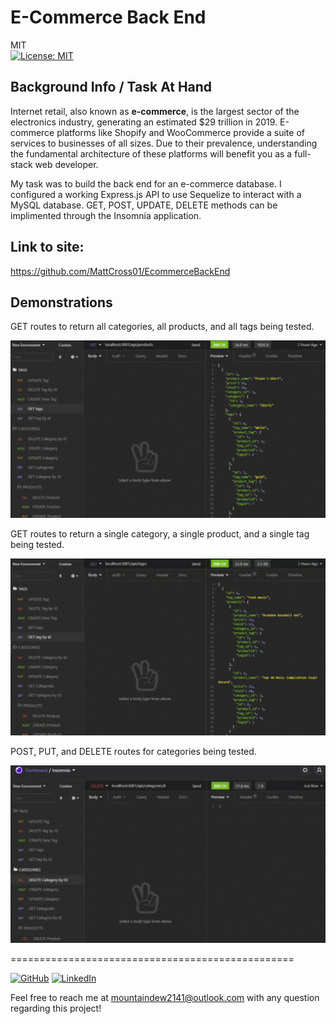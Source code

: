 # E-Commerce Back End

MIT<br>[![License: MIT](https://img.shields.io/badge/License-MIT-yellow.svg)](https://opensource.org/licenses/MIT)

## Background Info / Task At Hand

Internet retail, also known as **e-commerce**, is the largest sector of the electronics industry, generating an estimated $29 trillion in 2019. E-commerce platforms like Shopify and WooCommerce provide a suite of services to businesses of all sizes. Due to their prevalence, understanding the fundamental architecture of these platforms will benefit you as a full-stack web developer.

My task was to build the back end for an e-commerce database. I configured a working Express.js API to use Sequelize to interact with a MySQL database. GET, POST, UPDATE, DELETE methods can be implimented through the Insomnia application.

## Link to site:

https://github.com/MattCross01/EcommerceBackEnd

## Demonstrations

GET routes to return all categories, all products, and all tags being tested.

![DemoGif](./Assets/Demo1.gif)

GET routes to return a single category, a single product, and a single tag being tested.

![DemoGif](./Assets/Demo2.gif)

POST, PUT, and DELETE routes for categories being tested.

![DemoGif](./Assets/Demo3.gif)

=================================================

 [![GitHub](https://img.shields.io/badge/My%20GitHub-Click%20Me!-blueviolet?style=plastic&logo=GitHub)](https://github.com/MattCross01) 
  [![LinkedIn](https://img.shields.io/badge/My%20LinkedIn-Click%20Me!-grey?style=plastic&logo=LinkedIn&labelColor=blue)](https://www.linkedin.com/in/matthew-cross-604a98203/)

  Feel free to reach me at mountaindew2141@outlook.com with any question regarding this project!




